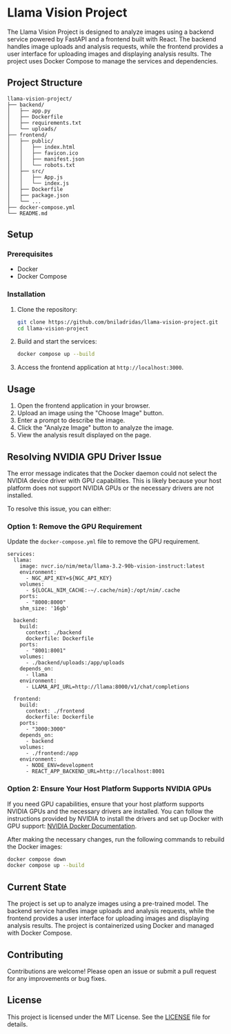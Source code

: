 # Llama Vision Project

The Llama Vision Project is designed to analyze images using a backend service powered by FastAPI and a frontend built with React. The backend handles image uploads and analysis requests, while the frontend provides a user interface for uploading images and displaying analysis results. The project uses Docker Compose to manage the services and dependencies.

## Project Structure

```
llama-vision-project/
├── backend/
│   ├── app.py
│   ├── Dockerfile
│   ├── requirements.txt
│   └── uploads/
├── frontend/
│   ├── public/
│   │   ├── index.html
│   │   ├── favicon.ico
│   │   ├── manifest.json
│   │   └── robots.txt
│   ├── src/
│   │   ├── App.js
│   │   └── index.js
│   ├── Dockerfile
│   ├── package.json
│   └── ...
├── docker-compose.yml
└── README.md
```

## Setup

### Prerequisites

- Docker
- Docker Compose

### Installation

1. Clone the repository:

   ```sh
   git clone https://github.com/bniladridas/llama-vision-project.git
   cd llama-vision-project
   ```

2. Build and start the services:

   ```sh
   docker compose up --build
   ```

3. Access the frontend application at `http://localhost:3000`.

## Usage

1. Open the frontend application in your browser.
2. Upload an image using the "Choose Image" button.
3. Enter a prompt to describe the image.
4. Click the "Analyze Image" button to analyze the image.
5. View the analysis result displayed on the page.

## Resolving NVIDIA GPU Driver Issue

The error message indicates that the Docker daemon could not select the NVIDIA device driver with GPU capabilities. This is likely because your host platform does not support NVIDIA GPUs or the necessary drivers are not installed.

To resolve this issue, you can either:

### Option 1: Remove the GPU Requirement

Update the `docker-compose.yml` file to remove the GPU requirement.

```dockercompose
services:
  llama:
    image: nvcr.io/nim/meta/llama-3.2-90b-vision-instruct:latest
    environment:
      - NGC_API_KEY=${NGC_API_KEY}
    volumes:
      - ${LOCAL_NIM_CACHE:-~/.cache/nim}:/opt/nim/.cache
    ports:
      - "8000:8000"
    shm_size: '16gb'

  backend:
    build: 
      context: ./backend
      dockerfile: Dockerfile
    ports:
      - "8001:8001"
    volumes:
      - ./backend/uploads:/app/uploads
    depends_on:
      - llama
    environment:
      - LLAMA_API_URL=http://llama:8000/v1/chat/completions

  frontend:
    build:
      context: ./frontend
      dockerfile: Dockerfile
    ports:
      - "3000:3000"
    depends_on:
      - backend
    volumes:
      - ./frontend:/app
    environment:
      - NODE_ENV=development
      - REACT_APP_BACKEND_URL=http://localhost:8001
```

### Option 2: Ensure Your Host Platform Supports NVIDIA GPUs

If you need GPU capabilities, ensure that your host platform supports NVIDIA GPUs and the necessary drivers are installed. You can follow the instructions provided by NVIDIA to install the drivers and set up Docker with GPU support: [NVIDIA Docker Documentation](https://docs.nvidia.com/datacenter/cloud-native/container-toolkit/install-guide.html).

After making the necessary changes, run the following commands to rebuild the Docker images:

```sh
docker compose down
docker compose up --build
```

## Current State

The project is set up to analyze images using a pre-trained model. The backend service handles image uploads and analysis requests, while the frontend provides a user interface for uploading images and displaying analysis results. The project is containerized using Docker and managed with Docker Compose.

## Contributing

Contributions are welcome! Please open an issue or submit a pull request for any improvements or bug fixes.

## License

This project is licensed under the MIT License. See the [LICENSE](LICENSE) file for details.